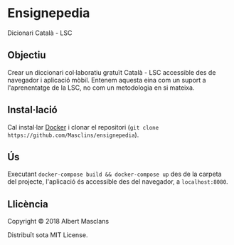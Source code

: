 # Ensignepedia
Dicionari Català - LSC

## Objectiu
Crear un diccionari col·laboratiu gratuït Català - LSC accessible des de navegador i aplicació mòbil.
Entenem aquesta eina com un suport a l'aprenentatge de la LSC, no com un metodologia en si mateixa.

## Instal·lació
Cal instal·lar [Docker](https://store.docker.com/search?type=edition&offering=community) i clonar el repositori (`git clone https://github.com/Masclins/ensignepedia`).

## Ús
Executant `docker-compose build && docker-compose up` des de la carpeta del projecte, l'aplicació és accessible des del navegador, a `localhost:8080`.

## Llicència

Copyright © 2018 Albert Masclans

Distribuït sota MIT License.
